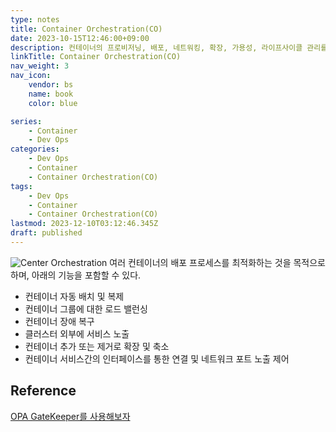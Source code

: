 ```yaml
---
type: notes
title: Container Orchestration(CO)
date: 2023-10-15T12:46:00+09:00
description: 컨테이너의 프로비저닝, 배포, 네트워킹, 확장, 가용성, 라이프사이클 관리를 자동화
linkTitle: Container Orchestration(CO)
nav_weight: 3
nav_icon:
    vendor: bs
    name: book
    color: blue

series:
    - Container
    - Dev Ops
categories:
    - Dev Ops
    - Container
    - Container Orchestration(CO)
tags:
    - Dev Ops
    - Container
    - Container Orchestration(CO)
lastmod: 2023-12-10T03:12:46.345Z
draft: published
---
```


![Center Orchestration](/content/dev-ops/automation-with-container-orchestration.png#center "https://devpress.csdn.net/cicd/62f4229bc6770329307f9728.html")
여러 컨테이너의 배포 프로세스를 최적화하는 것을 목적으로 하며, 아래의 기능을 포함할 수 있다.

-   컨테이너 자동 배치 및 복제
-   컨테이너 그룹에 대한 로드 밸런싱
-   컨테이너 장애 복구
-   클러스터 외부에 서비스 노출
-   컨테이너 추가 또는 제거로 확장 및 축소
-   컨테이너 서비스간의 인터페이스를 통한 연결 및 네트워크 포트 노출 제어

## Reference

[OPA GateKeeper를 사용해보자](https://devocean.sk.com/search/techBoardDetail.do?ID=164004&boardType=&query=test&searchData=&page=&subIndex=&idList=)
